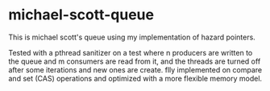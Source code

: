 # michael-scott-queue

This is michael scott's queue using my implementation of hazard pointers.

Tested with a pthread sanitizer on a test where n producers are written to the queue and m consumers are read from it, and the threads are turned off after some iterations and new ones are create. flly implemented on compare and set (CAS) operations and optimized with a more flexible memory model.
